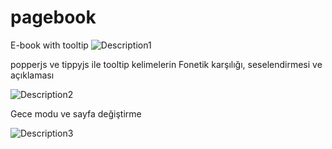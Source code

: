 # pagebook
E-book with tooltip
![Description1](https://github.com/CambelFatih/pagebook/assets/79880394/248f17c9-e4a0-4d52-879f-41c83bad7c5f)

popperjs ve tippyjs ile tooltip  kelimelerin Fonetik karşılığı, seselendirmesi ve açıklaması

![Description2](https://github.com/CambelFatih/pagebook/assets/79880394/34567f66-2b72-4e0b-8e16-15e339cd769c)

Gece modu ve sayfa değiştirme 

![Description3](https://github.com/CambelFatih/pagebook/assets/79880394/85cd443f-b383-4ba5-9a1c-65d35d405007)
